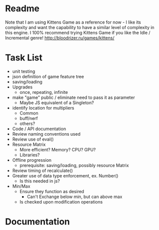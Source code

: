 # Readme

Note that I am using Kittens Game as a reference for now - I like its complexity and want the capability to have a similar level of complexity in this engine. I 100% recommend trying Kittens Game if you like the Idle / Incremental genre! http://bloodrizer.ru/games/kittens/

# Task List
 * unit testing
 * json definition of game feature tree
 * saving/loading
 * Upgrades
   * once, repeating, infinite
 * make "game" public / eliminate need to pass it as parameter
   * Maybe JS equivalent of a Singleton?
 * identify location for multipliers
   * Common
   * buff/nerf
   * others?
 * Code / API documentation
 * Review naming conventions used
 * Review use of eval()
 * Resource Matrix
   * More efficient? Memory? CPU? GPU?
   * Libraries?
 * Offline progression
   * prerequisite: saving/loading, possibly resource Matrix
 * Review timing of recalculate()
 * Greater use of data type enforcement, ex. Number()
   * Is this needed in js?
 * Min/Max
   * Ensure they function as desired
     * Can't Exchange below min, but can above max
   * Is checked upon modification operations

# Documentation
